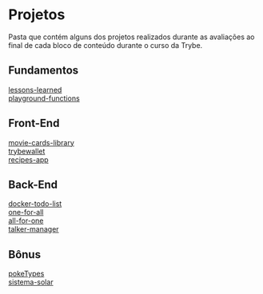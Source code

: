 # Projetos
Pasta que contém alguns dos projetos realizados durante as avaliações ao final de cada bloco de conteúdo durante o curso da Trybe.

## Fundamentos
[lessons-learned](lessons-learned/)
<br>
[playground-functions](playground-functions/)
<br>

## Front-End
<a href="https://github.com/ree1moreno/movie-cards-library">movie-cards-library</a>
<br>
<a href="https://github.com/ree1moreno/trybewallet">trybewallet</a>
<br>
<a href="https://github.com/ree1moreno/recipes-app">recipes-app</a>
<br>

## Back-End
[docker-todo-list](docker-todo-list/)
<br>
[one-for-all](one-for-all/)
<br>
[all-for-one](all-for-one/)
<br>
[talker-manager](talker-manager/)
<br>

## Bônus
<a href="https://github.com/ree1moreno/pokeTypes">pokeTypes</a>
<br>
<a href="https://github.com/ree1moreno/sistema-solar">sistema-solar</a>
<br>
